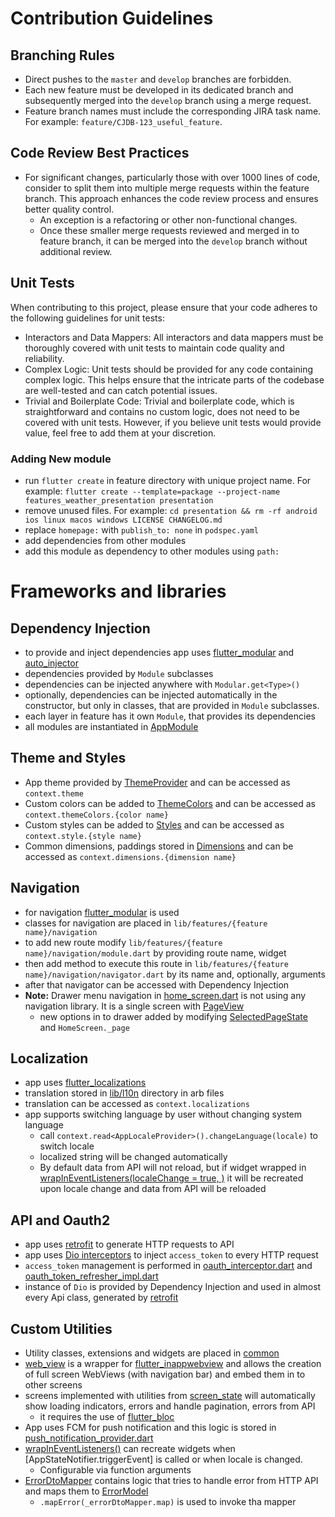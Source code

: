 # Contribution Guidelines

## Branching Rules

* Direct pushes to the `master` and `develop` branches are forbidden.
* Each new feature must be developed in its dedicated branch and subsequently merged into the `develop` branch using a merge request.
* Feature branch names must include the corresponding JIRA task name. For example: `feature/CJDB-123_useful_feature`.

## Code Review Best Practices

* For significant changes, particularly those with over 1000 lines of code, consider to split them into multiple merge requests within the feature branch. This approach enhances the code review process and ensures better quality control.
  * An exception is a refactoring or other non-functional changes.
  * Once these smaller merge requests reviewed and merged in to feature branch, it can be merged into the `develop` branch without additional review.

## Unit Tests
When contributing to this project, please ensure that your code adheres to the following guidelines for unit tests:
* Interactors and Data Mappers: All interactors and data mappers must be thoroughly covered with unit tests to maintain code quality and reliability.
* Complex Logic: Unit tests should be provided for any code containing complex logic. This helps ensure that the intricate parts of the codebase are well-tested and can catch potential issues.
* Trivial and Boilerplate Code: Trivial and boilerplate code, which is straightforward and contains no custom logic, does not need to be covered with unit tests. However, if you believe unit tests would provide value, feel free to add them at your discretion.


### Adding New module

- run `flutter create` in feature directory with unique project name. For
  example: `flutter create --template=package --project-name features_weather_presentation presentation`
- remove unused files. For
  example: `cd presentation && rm -rf android ios linux macos windows LICENSE CHANGELOG.md`
- replace `homepage:` with `publish_to: none` in `podspec.yaml`
- add dependencies from other modules
- add this module as dependency to other modules using `path:`


# Frameworks and libraries

## Dependency Injection
* to provide and inject dependencies app uses [flutter_modular](https://modular.flutterando.com.br/docs/flutter_modular/dependency-injection) and [auto_injector](https://pub.dev/packages/auto_injector)
* dependencies provided by `Module` subclasses
* dependencies can be injected anywhere with `Modular.get<Type>()`
* optionally, dependencies can be injected automatically in the constructor, but only in classes, that are provided in `Module` subclasses.
* each layer in feature has it own `Module`, that provides its dependencies
* all modules are instantiated in [AppModule](lib/app_module.dart)

## Theme and Styles
* App theme provided by [ThemeProvider](common/presentation/lib/theme/theme_provider.dart) and can be accessed as `context.theme`
* Custom colors can be added to [ThemeColors](common/presentation/lib/theme/theme_colors.dart) and can be accessed as `context.themeColors.{color name}`
* Custom styles can be added to [Styles](common/presentation/lib/theme/styles.dart) and can be accessed as `context.style.{style name}`
* Common dimensions, paddings stored in [Dimensions](common/presentation/lib/theme/dimensions.dart) and can be accessed as `context.dimensions.{dimension name}`

## Navigation
* for navigation [flutter_modular](https://modular.flutterando.com.br/docs/flutter_modular/navegation/) is used
* classes for navigation are placed in `lib/features/{feature name}/navigation`
* to add new route modify `lib/features/{feature name}/navigation/module.dart` by providing route name, widget
* then add method to execute this route in `lib/features/{feature name}/navigation/navigator.dart` by its name and, optionally, arguments
* after that navigator can be accessed with Dependency Injection
* **Note:** Drawer menu navigation in [home_screen.dart](features/home/presentation/lib/src/screens/home_screen.dart) is not using any navigation library. It is a single screen with [PageView](https://api.flutter.dev/flutter/widgets/PageView-class.html)
  * new options in to drawer added by modifying [SelectedPageState](features/home/presentation/lib/src/data/selected_page_state.dart) and `HomeScreen._page`

## Localization
* app uses [flutter_localizations](https://docs.flutter.dev/ui/accessibility-and-internationalization/internationalization)
* translation stored in [lib/l10n](features/home/presentation/lib/l10n) directory in arb files
* translation can be accessed as `context.localizations`
* app supports switching language by user without changing system language
  * call `context.read<AppLocaleProvider>().changeLanguage(locale)` to switch locale
  * localized string will be changed automatically
  * By default data from API will not reload, but if widget wrapped in [wrapInEventListeners(localeChange = true, )](lib/common/presentation/extensions/widget_listener.dart) it will be recreated upon locale change and data from API will be reloaded

## API and Oauth2
* app uses [retrofit](https://pub.dev/packages/retrofit) to generate HTTP requests to API
* app uses [Dio interceptors](https://pub.dev/packages/dio#interceptors) to inject `access_token` to every HTTP request
* `access_token` management is performed in [oauth_interceptor.dart](common/data/lib/client/oauth_interceptor.dart) and [oauth_token_refresher_impl.dart](common/data/lib/client/oauth_token_refresher_impl.dart)
* instance of `Dio` is provided by Dependency Injection and used in almost every Api class, generated by [retrofit](https://pub.dev/packages/retrofit)

## Custom Utilities
* Utility classes, extensions and widgets are placed in [common](common/presentation/lib/widgets)
* [web_view](features/webview/presentation/lib/src/widgets/web_view) is a wrapper for [flutter_inappwebview](https://pub.dev/packages/flutter_inappwebview) and allows the creation of full screen WebViews (with navigation bar) and embed them in to other screens
* screens implemented with utilities from [screen_state](common/presentation/lib/widgets/screen_state/screen_state.dart) will automatically show loading indicators, errors and handle pagination, errors from API
  * it requires the use of [flutter_bloc](https://pub.dev/packages/flutter_bloc)
* App uses FCM for push notification and this logic is stored in [push_notification_provider.dart](lib/common/presentation/providers/push_notification_provider.dart)
* [wrapInEventListeners()](common/presentation/lib/extensions/widget_listener.dart) can recreate widgets when [AppStateNotifier.triggerEvent] is called or when locale is changed.
  * Configurable via function arguments
* [ErrorDtoMapper](common/data/lib/mapper/error_dto_mapper.dart) contains logic that tries to handle error from HTTP API and maps them to [ErrorModel](common/domain/lib/data/error_model.dart)
  * `.mapError(_errorDtoMapper.map)` is used to invoke tha mapper